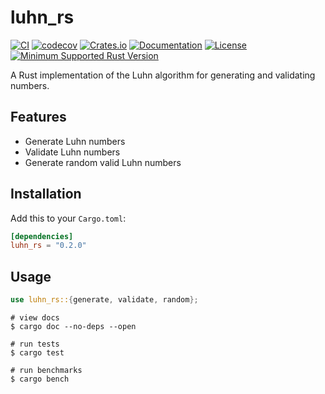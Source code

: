 # luhn_rs

[![CI](https://github.com/jrrembert/luhn_rs/workflows/CI/badge.svg)](https://github.com/jrrembert/luhn_rs/actions)
[![codecov](https://codecov.io/gh/jrrembert/luhn_rs/branch/main/graph/badge.svg)](https://codecov.io/gh/jrrembert/luhn_rs)
[![Crates.io](https://img.shields.io/crates/v/luhn_rs.svg)](https://crates.io/crates/luhn_rs)
[![Documentation](https://docs.rs/luhn_rs/badge.svg)](https://docs.rs/luhn_rs)
[![License](https://img.shields.io/badge/license-MIT-blue.svg)](LICENSE)
[![Minimum Supported Rust Version](https://img.shields.io/badge/MSRV-1.65.0-blue.svg)](https://github.com/jrrembert/luhn_rs)

A Rust implementation of the Luhn algorithm for generating and validating numbers.

## Features
- Generate Luhn numbers
- Validate Luhn numbers
- Generate random valid Luhn numbers

## Installation
Add this to your `Cargo.toml`:
```toml
[dependencies]
luhn_rs = "0.2.0"
```
## Usage

```rust
use luhn_rs::{generate, validate, random};
```

```
# view docs
$ cargo doc --no-deps --open

# run tests
$ cargo test

# run benchmarks
$ cargo bench
```